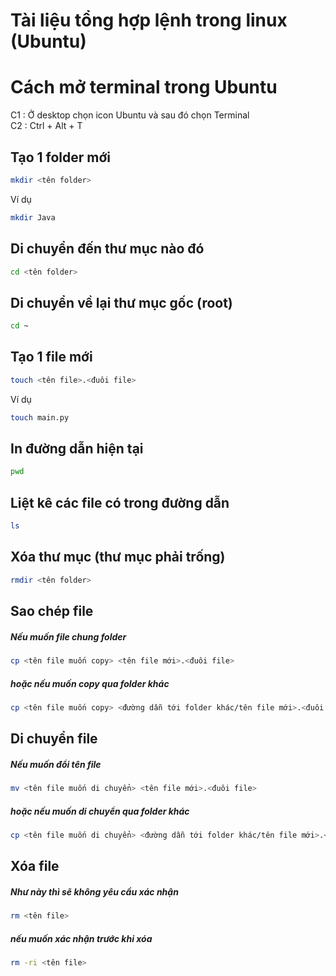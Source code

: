 # Tài liệu tổng hợp lệnh trong linux (Ubuntu)

# Cách mở terminal trong Ubuntu  
C1 : Ở desktop chọn icon Ubuntu và sau đó chọn Terminal  
C2 : Ctrl + Alt + T


## Tạo 1 folder mới
```bash
mkdir <tên folder>
```  
Ví dụ  
```bash
mkdir Java
```
## Di chuyển đến thư mục nào đó
```bash
cd <tên folder>
```
## Di chuyển về lại thư mục gốc (root)
```bash
cd ~
```
## Tạo 1 file mới
```bash
touch <tên file>.<đuôi file>
```  
Ví dụ  
```bash
touch main.py
```
## In đường dẫn hiện tại
```bash
pwd
```
## Liệt kê các file có trong đường dẫn
```bash
ls
```
## Xóa thư mục (thư mục phải trống)
```bash
rmdir <tên folder>
```
## Sao chép file 
##### Nếu muốn file chung folder
```bash
cp <tên file muốn copy> <tên file mới>.<đuôi file>
```
##### hoặc nếu muốn copy qua folder khác
```bash
cp <tên file muốn copy> <đường dẫn tới folder khác/tên file mới>.<đuôi file>
```

## Di chuyển file 
##### Nếu muốn đổi tên file
```bash
mv <tên file muốn di chuyển> <tên file mới>.<đuôi file>
```
##### hoặc nếu muốn di chuyển qua folder khác
```bash
cp <tên file muốn di chuyển> <đường dẫn tới folder khác/tên file mới>.<đuôi file>
```

## Xóa file
##### Như này thì sẽ không yêu cầu xác nhận
```bash
rm <tên file>
```
##### nếu muốn xác nhận trước khi xóa
```bash
rm -ri <tên file>
```
